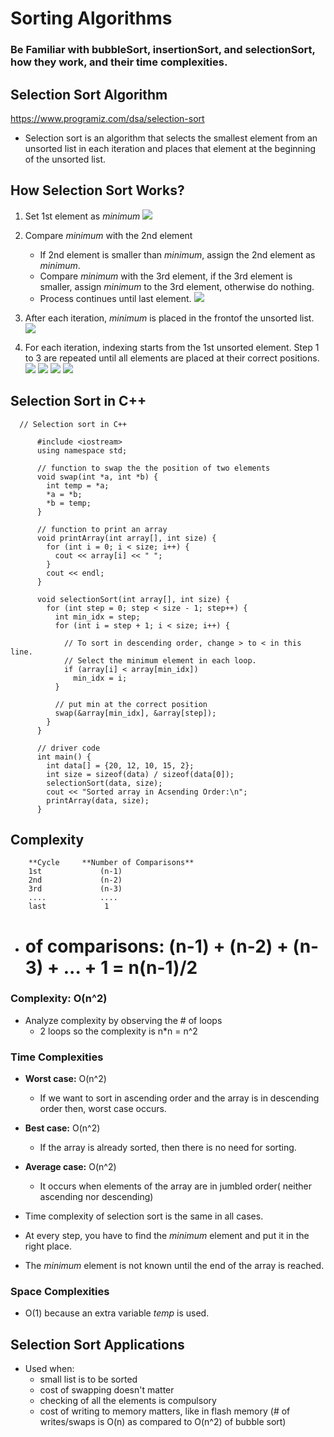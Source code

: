 # Sorting Algorithms

### Be Familiar with bubbleSort, insertionSort, and selectionSort, how they work, and their time complexities.

## Selection Sort Algorithm

https://www.programiz.com/dsa/selection-sort

- Selection sort is an algorithm that selects the smallest element from an unsorted list in each iteration and places that element at the beginning of the unsorted list.


## How Selection Sort Works?
1. Set 1st element as *minimum*
![](https://github.com/JeffLoboz/DSAFINALREVIEW/blob/main/images/Selection-sort-0-initial-array.png)

2. Compare *minimum* with the 2nd element
   - If 2nd element is smaller than *minimum*, assign the 2nd element as *minimum*.
   - Compare *minimum* with the 3rd element, if the 3rd element is smaller, assign *minimum* to the 3rd element, otherwise do nothing.
   - Process continues until last element.
![](https://github.com/JeffLoboz/DSAFINALREVIEW/blob/main/images/Selection-sort-0-comparision.png)

3. After each iteration, *minimum* is placed in the frontof the unsorted list.
![](https://github.com/JeffLoboz/DSAFINALREVIEW/blob/main/images/Selection-sort-0-swapping.png)

4. For each iteration, indexing starts from the 1st unsorted element. Step 1 to 3 are repeated until all elements are placed at their correct positions.
![](https://github.com/JeffLoboz/DSAFINALREVIEW/blob/main/images/Selection-sort-0.png)
![](https://github.com/JeffLoboz/DSAFINALREVIEW/blob/main/images/Selection-sort-1.png)
![](https://github.com/JeffLoboz/DSAFINALREVIEW/blob/main/images/Selection-sort-2.png)
![](https://github.com/JeffLoboz/DSAFINALREVIEW/blob/main/images/Selection-sort-3_1.png)


## Selection Sort in C++
      // Selection sort in C++

          #include <iostream>
          using namespace std;

          // function to swap the the position of two elements
          void swap(int *a, int *b) {
            int temp = *a;
            *a = *b;
            *b = temp;
          }

          // function to print an array
          void printArray(int array[], int size) {
            for (int i = 0; i < size; i++) {
              cout << array[i] << " ";
            }
            cout << endl;
          }

          void selectionSort(int array[], int size) {
            for (int step = 0; step < size - 1; step++) {
              int min_idx = step;
              for (int i = step + 1; i < size; i++) {

                // To sort in descending order, change > to < in this line.
                // Select the minimum element in each loop.
                if (array[i] < array[min_idx])
                  min_idx = i;
              }

              // put min at the correct position
              swap(&array[min_idx], &array[step]);
            }
          }

          // driver code
          int main() {
            int data[] = {20, 12, 10, 15, 2};
            int size = sizeof(data) / sizeof(data[0]);
            selectionSort(data, size);
            cout << "Sorted array in Acsending Order:\n";
            printArray(data, size);
          }



## Complexity
        **Cycle     **Number of Comparisons**
        1st             (n-1)
        2nd             (n-2)
        3rd             (n-3)
        ....            ....
        last             1

- # of comparisons: (n-1) + (n-2) + (n-3) + ... + 1 = n(n-1)/2


### Complexity: O(n^2)
- Analyze complexity by observing the # of loops
  - 2 loops so the complexity is n*n = n^2
  
  
 ### Time Complexities
- **Worst case:** O(n^2)
  - If we want to sort in ascending order and the array is in descending order then, worst case occurs. 
- **Best case:** O(n^2)
  - If the array is already sorted, then there is no need for sorting.
- **Average case:** O(n^2)
  - It occurs when elements of the array are in jumbled order( neither ascending nor descending)
  
- Time complexity of selection sort is the same in all cases.
- At every step, you have to find the *minimum* element and put it in the right place.
- The *minimum* element is not known until the end of the array is reached. 


### Space Complexities
- O(1) because an extra variable *temp* is used.


## Selection Sort Applications
- Used when:
  - small list is to be sorted
  - cost of swapping doesn't matter
  - checking of all the elements is compulsory
  - cost of writing to memory matters, like in flash memory (# of writes/swaps is O(n) as compared to O(n^2) of bubble sort)
